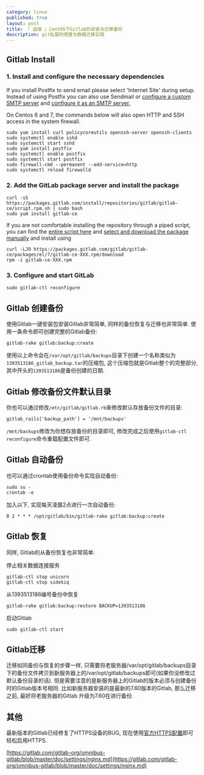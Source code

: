 ```yaml
---
category: linux
published: true
layout: post
title: 『 运维 』CentOS下Gitlab的安装与迁移备份
description: git私服的搭建与数据迁移实践
---
```


## Gitlab Install

### 1. Install and configure the necessary dependencies

If you install Postfix to send email please select 'Internet Site' during setup. Instead of using Postfix you can also use Sendmail or [configure a custom SMTP server](https://gitlab.com/gitlab-org/omnibus-gitlab/blob/master/doc/settings/smtp.md) and [configure it as an SMTP server.](https://gitlab.com/gitlab-org/omnibus-gitlab/blob/master/doc/settings/smtp.md#smtp-on-localhost)

On Centos 6 and 7, the commands below will also open HTTP and SSH access in the system firewall.

```shell
sudo yum install curl policycoreutils openssh-server openssh-clients
sudo systemctl enable sshd
sudo systemctl start sshd
sudo yum install postfix
sudo systemctl enable postfix
sudo systemctl start postfix
sudo firewall-cmd --permanent --add-service=http
sudo systemctl reload firewalld
```

### 2. Add the GitLab package server and install the package

```shell
curl -sS https://packages.gitlab.com/install/repositories/gitlab/gitlab-ce/script.rpm.sh | sudo bash
sudo yum install gitlab-ce
```

If you are not comfortable installing the repository through a piped script, you can find the [entire script here](https://packages.gitlab.com/gitlab/gitlab-ce/install) and [select and download the package manually](https://packages.gitlab.com/gitlab/gitlab-ce) and install using

```shell
curl -LJO https://packages.gitlab.com/gitlab/gitlab-ce/packages/el/7/gitlab-ce-XXX.rpm/download
rpm -i gitlab-ce-XXX.rpm
```

### 3. Configure and start GitLab

```shell
sudo gitlab-ctl reconfigure
```

## Gitlab 创建备份

使用Gitlab一键安装包安装Gitlab非常简单, 同样的备份恢复与迁移也非常简单. 使用一条命令即可创建完整的Gitlab备份:

```shell
gitlab-rake gitlab:backup:create
```

使用以上命令会在`/var/opt/gitlab/backups`目录下创建一个名称类似为`1393513186_gitlab_backup.tar`的压缩包, 这个压缩包就是Gitlab整个的完整部分, 其中开头的`1393513186`是备份创建的日期.

## Gitlab 修改备份文件默认目录

你也可以通过修改`/etc/gitlab/gitlab.rb`来修改默认存放备份文件的目录:

`gitlab_rails['backup_path'] = '/mnt/backups'`

`/mnt/backups`修改为你想存放备份的目录即可, 修改完成之后使用`gitlab-ctl reconfigure`命令重载配置文件即可.

## Gitlab 自动备份

也可以通过crontab使用备份命令实现自动备份:

```shell
sudo su -
crontab -e
```

加入以下, 实现每天凌晨2点进行一次自动备份:

```shell
0 2 * * * /opt/gitlab/bin/gitlab-rake gitlab:backup:create
```

## Gitlab 恢复

同样, Gitlab的从备份恢复也非常简单:

停止相关数据连接服务

```shell
gitlab-ctl stop unicorn
gitlab-ctl stop sidekiq
```

从1393513186编号备份中恢复

```shell
gitlab-rake gitlab:backup:restore BACKUP=1393513186
```

启动Gitlab

```shell
sudo gitlab-ctl start
```

## Gitlab迁移

迁移如同备份与恢复的步骤一样, 只需要将老服务器/var/opt/gitlab/backups目录下的备份文件拷贝到新服务器上的/var/opt/gitlab/backups即可(如果你没修改过默认备份目录的话). 但是需要注意的是新服务器上的Gitlab的版本必须与创建备份时的Gitlab版本号相同. 比如新服务器安装的是最新的7.60版本的Gitlab, 那么迁移之前, 最好将老服务器的Gitlab 升级为7.60在进行备份.

## 其他

最新版本的Gitlab已经修复了HTTPS设备的BUG, 现在使用[官方HTTPS配置](https://gitlab.com/gitlab-org/omnibus-gitlab/blob/master/doc/settings/nginx.md)即可轻松启用HTTPS.

[https://gitlab.com/gitlab-org/omnibus-gitlab/blob/master/doc/settings/nginx.md](https://gitlab.com/gitlab-org/omnibus-gitlab/blob/master/doc/settings/nginx.md)

